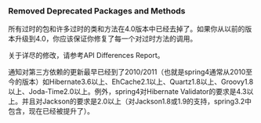 ### Removed Deprecated Packages and Methods

所有过时的包和许多过时的类和方法在4.0版本中已经去掉了。如果你从以前的版本升级到4.0，你应该保证你修复了每一个对过时方法的调用。

关于详尽的修改，请参考API Differences Report。

通知对第三方依赖的更新最早已经到了2010/2011（也就是spring4通常从2010至今的版本）如Hibernate3.6以上、EhCache2.1以上、Quartz1.8以上、Groovy1.8以上、Joda-Time2.0以上。例外，spring4对Hibernate Validator的要求是4.3以上。并且对Jackson的要求是2.0以上（对Jackson1.8或1.9的支持，spring3.2中包含，现在已经被提升了）。